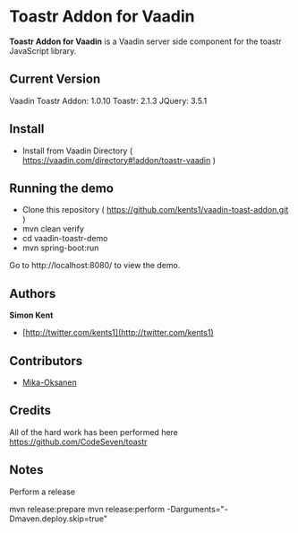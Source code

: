 # Toastr Addon for Vaadin
**Toastr Addon for Vaadin** is a Vaadin server side component for the toastr JavaScript library.

## Current Version
Vaadin Toastr Addon: 1.0.10
Toastr: 2.1.3
JQuery: 3.5.1

## Install

- Install from Vaadin Directory ( https://vaadin.com/directory#!addon/toastr-vaadin )

## Running the demo

- Clone this repository ( https://github.com/kents1/vaadin-toast-addon.git )
- mvn clean verify
- cd vaadin-toastr-demo
- mvn spring-boot:run

Go to http://localhost:8080/ to view the demo.

## Authors
**Simon Kent**

+ [http://twitter.com/kents1](http://twitter.com/kents1)

## Contributors

+ [Mika-Oksanen](https://github.com/Mika-Oksanen)

## Credits
All of the hard work has been performed here https://github.com/CodeSeven/toastr

## Notes

Perform a release

mvn release:prepare
mvn release:perform -Darguments="-Dmaven.deploy.skip=true"

